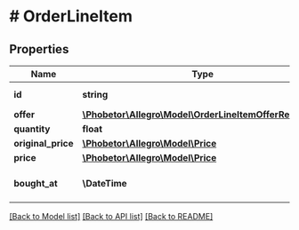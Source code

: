 # # OrderLineItem

## Properties

Name | Type | Description | Notes
------------ | ------------- | ------------- | -------------
**id** | **string** | Order item identifier |
**offer** | [**\Phobetor\Allegro\Model\OrderLineItemOfferReference**](OrderLineItemOfferReference.md) |  |
**quantity** | **float** | quantity |
**original_price** | [**\Phobetor\Allegro\Model\Price**](Price.md) |  | [optional]
**price** | [**\Phobetor\Allegro\Model\Price**](Price.md) |  |
**bought_at** | **\DateTime** | ISO date when offer was bought | [optional]

[[Back to Model list]](../../README.md#models) [[Back to API list]](../../README.md#endpoints) [[Back to README]](../../README.md)
